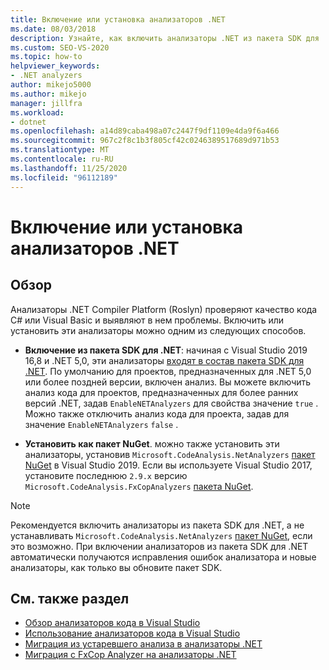 ```yaml
---
title: Включение или установка анализаторов .NET
ms.date: 08/03/2018
description: Узнайте, как включить анализаторы .NET из пакета SDK для .NET или установить эти анализаторы как пакет NuGet.
ms.custom: SEO-VS-2020
ms.topic: how-to
helpviewer_keywords:
- .NET analyzers
author: mikejo5000
ms.author: mikejo
manager: jillfra
ms.workload:
- dotnet
ms.openlocfilehash: a14d89caba498a07c2447f9df1109e4da9f6a466
ms.sourcegitcommit: 967c2f8c1b3f805cf42c0246389517689d971b53
ms.translationtype: MT
ms.contentlocale: ru-RU
ms.lasthandoff: 11/25/2020
ms.locfileid: "96112189"
---
```

# <a name="enable-or-install-net-analyzers"></a>Включение или установка анализаторов .NET

## <a name="overview"></a>Обзор

Анализаторы .NET Compiler Platform (Roslyn) проверяют качество кода C# или Visual Basic и выявляют в нем проблемы. Включить или установить эти анализаторы можно одним из следующих способов.

- **Включение из пакета SDK для .NET**: начиная с Visual Studio 2019 16,8 и .NET 5,0, эти анализаторы [входят в состав пакета SDK для .NET](/dotnet/fundamentals/code-analysis/overview). По умолчанию для проектов, предназначенных для .NET 5,0 или более поздней версии, включен анализ. Вы можете включить анализ кода для проектов, предназначенных для более ранних версий .NET, задав `EnableNETAnalyzers` для свойства значение `true` . Можно также отключить анализ кода для проекта, задав для значение `EnableNETAnalyzers` `false` .

- **Установить как пакет NuGet**. можно также установить эти анализаторы, установив `Microsoft.CodeAnalysis.NetAnalyzers` [пакет NuGet](https://www.nuget.org/packages/Microsoft.CodeAnalysis.NetAnalyzers) в Visual Studio 2019. Если вы используете Visual Studio 2017, установите последнюю `2.9.x` версию `Microsoft.CodeAnalysis.FxCopAnalyzers` [пакета NuGet](https://www.nuget.org/packages/Microsoft.CodeAnalysis.FxCopAnalyzers/).

> [!NOTE]
> Рекомендуется включить анализаторы из пакета SDK для .NET, а не устанавливать `Microsoft.CodeAnalysis.NetAnalyzers` [пакет NuGet](https://www.nuget.org/packages/Microsoft.CodeAnalysis.NetAnalyzers), если это возможно. При включении анализаторов из пакета SDK для .NET автоматически получаются исправления ошибок анализатора и новые анализаторы, как только вы обновите пакет SDK.

## <a name="see-also"></a>См. также раздел

- [Обзор анализаторов кода в Visual Studio](roslyn-analyzers-overview.md)
- [Использование анализаторов кода в Visual Studio](use-roslyn-analyzers.md)
- [Миграция из устаревшего анализа в анализаторы .NET](migrate-from-legacy-analysis-to-net-analyzers.md)
- [Миграция с FxCop Analyzer на анализаторы .NET](migrate-from-fxcop-analyzers-to-net-analyzers.md)

